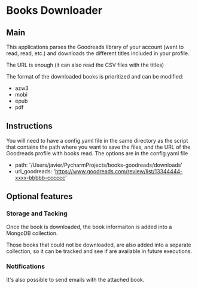 # Books Downloader

## Main

This applications parses the Goodreads library of your account (want to read, read, etc.) and downloads the different titles included in your profile. 

The URL is enough (it can also read the CSV files with the titles)

The format of the downloaded books is prioritized and can be modified:

- azw3
- mobi
- epub
- pdf

## Instructions

You will need to have a config.yaml file in the same directory as the script that contains the path where you want to save the files, and the URL of the Goodreads profile with books read. The options are in the config.yaml file

- path: '/Users/javier/PycharmProjects/books-goodreads/downloads'
- url_goodreads: 'https://www.goodreads.com/review/list/13344444-xxxx-bbbbb-cccccc'


## Optional features

### Storage and Tacking

Once the book is downloaded, the book informaiton is added into a MongoDB collection. 

Those books that could not be downloaded, are also added into a separate collection, so it can be tracked and see if are available in future executions.

### Notifications

It's also possible to send emails with the attached book.


